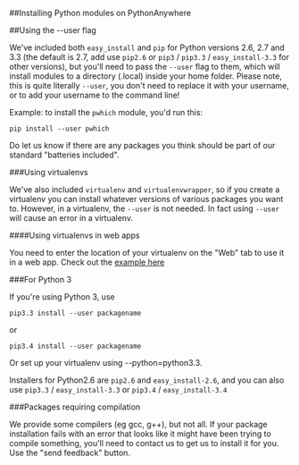 
<!--
.. title: Installing new modules
.. slug: InstallingNewModules
.. date: 2015-05-13 14:35:28 UTC+01:00
.. tags:
.. category:
.. link:
.. description:
.. type: text
-->





##Installing Python modules on PythonAnywhere



##Using the --user flag


We've included both `easy_install` and `pip` for Python versions 2.6, 2.7 and 3.3 (the default is 2.7, add use `pip2.6` or `pip3` / `pip3.3` / `easy_install-3.3` for other versions), but you'll need to pass the `--user` flag to them, which will install modules to a directory (.local) inside your home folder. Please note, this is quite literally `--user`, you don't need to replace it with your username, or to add your username to the command line! 

Example: to install the `pwhich` module, you'd run this: 

`pip install --user pwhich`

Do let us know if there are any packages you think should be part of our standard "batteries included". 


###Using virtualenvs


We've also included `virtualenv` and `virtualenvwrapper`, so if you create a virtualenv you can install whatever versions of various packages you want to. However, in a virtualenv, the `--user` is not needed. In fact using `--user` will cause an error in a virtualenv. 


####Using virtualenvs in web apps


You need to enter the location of your virtualenv on the "Web" tab to use it in a web app. Check out the [example here](/pages/VirtualEnvForNewerDjango)


###For Python 3


If you're using Python 3, use 

`pip3.3 install --user packagename`

or 

`pip3.4 install --user packagename`

Or set up your virtualenv using --python=python3.3. 

Installers for Python2.6 are `pip2.6` and `easy_install-2.6`, and you can also use `pip3.3` / `easy_install-3.3` or `pip3.4` / `easy_install-3.4`


###Packages requiring compilation


We provide some compilers (eg gcc, g++), but not all. If your package installation fails with an error that looks like it might have been trying to compile something, you'll need to contact us to get us to install it for you. Use the "send feedback" button. 
